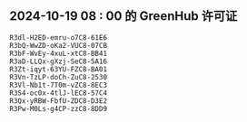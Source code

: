 ## 2024-10-19 08 : 00 的 GreenHub 许可证
```
R3dl-H2ED-emru-o7C8-61E6
R3bQ-WwZD-oKa2-VUC8-07CB
R3bF-WvEy-4xuL-xtC8-BB41
R3aD-LLQx-gXzj-SeC8-5A16
R3Zt-iqyt-63YU-FZC8-BA01
R3Vn-TzLP-doCh-ZuC8-2530
R3Vl-Nb1t-7T0m-vZC8-8EC3
R3S4-oc0x-4tlJ-lEC8-57C4
R3Qx-yRBW-FbfU-ZDC8-D3E2
R3Pw-M0Ls-g4CP-zzC8-8DD9
```
